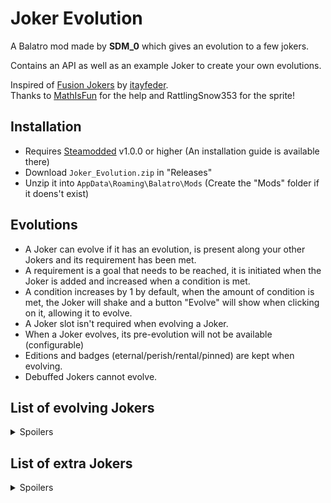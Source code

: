 # Joker Evolution
A Balatro mod made by **SDM_0** which gives an evolution to a few jokers.

Contains an API as well as an example Joker to create your own evolutions.

Inspired of [Fusion Jokers](https://github.com/itayfeder/Fusion-Jokers) by [itayfeder](https://github.com/itayfeder).<br>
Thanks to [MathIsFun](https://github.com/MathIsFun0) for the help and RattlingSnow353 for the sprite!

## Installation
- Requires [Steamodded](https://github.com/Steamopollys/Steamodded/) v1.0.0 or higher (An installation guide is available there)
- Download `Joker_Evolution.zip` in "Releases"
- Unzip it into `AppData\Roaming\Balatro\Mods` (Create the "Mods" folder if it doens't exist)

## Evolutions
- A Joker can evolve if it has an evolution, is present along your other Jokers and its requirement has been met.
- A requirement is a goal that needs to be reached, it is initiated when the Joker is added and increased when a condition is met.
- A condition increases by 1 by default, when the amount of condition is met, the Joker will shake and a button "Evolve" will
show when clicking on it, allowing it to evolve.
- A Joker slot isn't required when evolving a Joker.
- When a Joker evolves, its pre-evolution will not be available (configurable)
- Editions and badges (eternal/perish/rental/pinned) are kept when evolving.
- Debuffed Jokers cannot evolve.

## List of evolving Jokers
<details>
  <summary>Spoilers</summary>
  <br>

  | Evolution | Joker | Requirement | Effect |
  | :---: | :---: | :---: | :---: |
  | Ultimate Joker | Joker | Defeat 1 boss blind | +8 Mult |
  | Astronaut Joker | Space Joker | Upgrade 6 poker hands | 1 in 4 chance to upgrade the level of the most played poker hand |
  | Rendez-Vous | Séance | Score 2 Straight Flush | If poker hand is a Straight, create a random Spectral card |
  | Bordel the Buffon | Chaos the Clown | Reroll 10 times | Rerolls are refunded (3 per round) |
  | Monolith | Obelisk | Evolve 1 card | This Joker gains x0.2 Mult per consecutive hand played, reduced by x1 if playing your most played poker hand |
  | Superstar | Luchador | Defeat 2 boss blinds | Sell this card to disable the current boss blind and create a Luchador card |
  | Tarotologist | Cartomancer | Use 8 Tarot cards | Create 2 Tarot cards when blind is selected (Must have room) |
  | VIP Card | Loyalty Card | Score twice the blind goal 4 times | x4 Mult every 4 hands played |
  | Raised Fist | Clenched Fist | Score 25 cards | Adds double the rank of the highest ranked card held in hand to Mult |
  | Ninefold Joy | Cloud 9 | Score 9 9s cards | Earn $1 for each 9 or $2 for each modified 9 in your full deck at the end of round |
  | Full-Sugar Cola | Diet Cola | Skip 2 blinds | Sell this card to create 2 free Double Tag |
  | Wildfire | Campfire | Sell 15 cards | This joker gains X0.25 Mult for each card sold, loses X1 Mult after Boss Blind |
  | Aerialist | Acrobat | Score your last hand 4 times | X3 Mult on first hand of round |
  | Pilot's License | Driver's License | Add 8 playing cards | X0.75 Mult for every 4 Enhanced cards in your full deck |
  | Short-Term Satisfaction | Delayed Gratification | Win 3 rounds without using discards | Earn $2 per discard left by the end of round |
  | Ripple | Splash | Score 6 hands with extra cards | Every played card counts in scoring, +5 Mult per extra scored cards |
</details>

## List of extra Jokers
<details>
  <summary>Spoilers</summary>
  <br>

  | Joker | Cost | Rarity | Effect | 
  | :---: | :---: | :---: | :---: |
  | Collector Joker | 8 | Rare | X1 Mult per evolution done this run |
</details>

